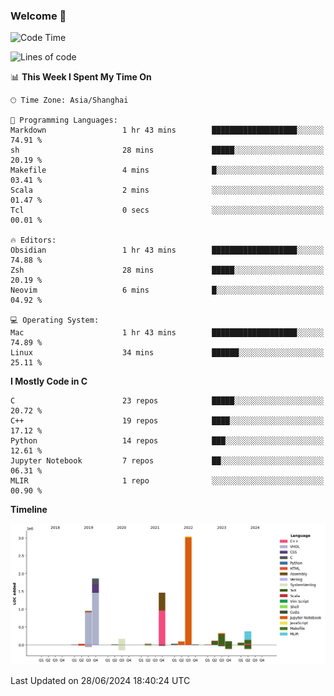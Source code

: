 ### Welcome 👋

<!--START_SECTION:waka-->
![Code Time](http://img.shields.io/badge/Code%20Time-1%2C512%20hrs%204%20mins-blue)

![Lines of code](https://img.shields.io/badge/From%20Hello%20World%20I%27ve%20Written-8.7%20million%20lines%20of%20code-blue)

📊 **This Week I Spent My Time On** 

```text
🕑︎ Time Zone: Asia/Shanghai

💬 Programming Languages: 
Markdown                 1 hr 43 mins        ███████████████████░░░░░░   74.91 % 
sh                       28 mins             █████░░░░░░░░░░░░░░░░░░░░   20.19 % 
Makefile                 4 mins              █░░░░░░░░░░░░░░░░░░░░░░░░   03.41 % 
Scala                    2 mins              ░░░░░░░░░░░░░░░░░░░░░░░░░   01.47 % 
Tcl                      0 secs              ░░░░░░░░░░░░░░░░░░░░░░░░░   00.01 % 

🔥 Editors: 
Obsidian                 1 hr 43 mins        ███████████████████░░░░░░   74.88 % 
Zsh                      28 mins             █████░░░░░░░░░░░░░░░░░░░░   20.19 % 
Neovim                   6 mins              █░░░░░░░░░░░░░░░░░░░░░░░░   04.92 % 

💻 Operating System: 
Mac                      1 hr 43 mins        ███████████████████░░░░░░   74.89 % 
Linux                    34 mins             ██████░░░░░░░░░░░░░░░░░░░   25.11 % 
```

**I Mostly Code in C** 

```text
C                        23 repos            █████░░░░░░░░░░░░░░░░░░░░   20.72 % 
C++                      19 repos            ████░░░░░░░░░░░░░░░░░░░░░   17.12 % 
Python                   14 repos            ███░░░░░░░░░░░░░░░░░░░░░░   12.61 % 
Jupyter Notebook         7 repos             ██░░░░░░░░░░░░░░░░░░░░░░░   06.31 % 
MLIR                     1 repo              ░░░░░░░░░░░░░░░░░░░░░░░░░   00.90 % 
```



**Timeline**

![Lines of Code chart](https://raw.githubusercontent.com/Bohan-hu/Bohan-hu/master/assets/bar_graph.png)


 Last Updated on 28/06/2024 18:40:24 UTC
<!--END_SECTION:waka-->




